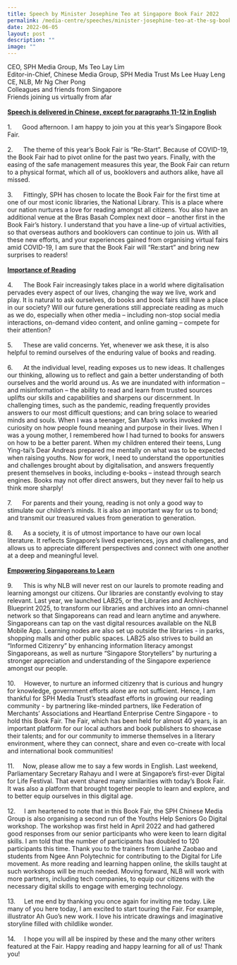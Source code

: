 ```yaml
---
title: Speech by Minister Josephine Teo at Singapore Book Fair 2022
permalink: /media-centre/speeches/minister-josephine-teo-at-the-sg-book-fair-2022/
date: 2022-06-05
layout: post
description: ""
image: ""
---
```

<p>CEO, SPH Media Group, Ms Teo Lay Lim <br>
Editor-in-Chief, Chinese Media Group, SPH Media Trust Ms Lee Huay Leng <br>
CE, NLB, Mr Ng Cher Pong <br>
Colleagues and friends from Singapore <br>
Friends joining us virtually from afar <br>
<br>
<strong><span style="text-decoration: underline;">Speech is delivered in Chinese, except for paragraphs 11-12 in English</span></strong> <br>
<br>
1.<span style="white-space: pre;">		</span>Good afternoon. I am happy to join you at this year’s Singapore Book Fair. <br>
<br>
2.<span style="white-space: pre;">		</span>The theme of this year’s Book Fair is “Re-Start”. Because of COVID-19, the Book Fair had to pivot online for the past two years. Finally, with the easing of the safe management measures this year, the Book Fair can return to a physical format, which all of us, booklovers and authors alike, have all missed. <br>
<br>
3.<span style="white-space: pre;">		</span>Fittingly, SPH has chosen to locate the Book Fair for the first time at one of our most iconic libraries, the National Library. This is a place where our nation nurtures a love for reading amongst all citizens. You also have an additional venue at the Bras Basah Complex next door – another first in the Book Fair’s history. I understand that you have a line-up of virtual activities, so that overseas authors and booklovers can continue to join us. With all these new efforts, and your experiences gained from organising virtual fairs amid COVID-19, I am sure that the Book Fair will “Re:start” and bring new surprises to readers! <br>
<br>
<strong><span style="text-decoration: underline;">Importance of Reading</span></strong> <br>
<br>
4.<span style="white-space: pre;">		</span>The Book Fair increasingly takes place in a world where digitalisation pervades every aspect of our lives, changing the way we live, work and play. It is natural to ask ourselves, do books and book fairs still have a place in our society? Will our future generations still appreciate reading as much as we do, especially when other media – including non-stop social media interactions, on-demand video content, and online gaming – compete for their attention? <br>
<br>
5.<span style="white-space: pre;">		</span>These are valid concerns. Yet, whenever we ask these, it is also helpful to remind ourselves of the enduring value of books and reading.<br>
<br>
6.<span style="white-space: pre;">		</span>At the individual level, reading exposes us to new ideas. It challenges our thinking, allowing us to reflect and gain a better understanding of both ourselves and the world around us. As we are inundated with information – and misinformation – the ability to read and learn from trusted sources uplifts our skills and capabilities and sharpens our discernment. In challenging times, such as the pandemic, reading frequently provides answers to our most difficult questions; and can bring solace to wearied minds and souls. When I was a teenager, San Mao’s works invoked my curiosity on how people found meaning and purpose in their lives. When I was a young mother, I remembered how I had turned to books for answers on how to be a better parent. When my children entered their teens, Lung Ying-tai’s Dear Andreas prepared me mentally on what was to be expected when raising youths. Now for work, I need to understand the opportunities and challenges brought about by digitalisation, and answers frequently present themselves in books, including e-books – instead through search engines. Books may not offer direct answers, but they never fail to help us think more sharply! <br>
<br>
7.<span style="white-space: pre;">		</span>For parents and their young, reading is not only a good way to stimulate our children’s minds. It is also an important way for us to bond; and transmit our treasured values from generation to generation. <br>
<br>
8.<span style="white-space: pre;">		</span>As a society, it is of utmost importance to have our own local literature. It reflects Singapore’s lived experiences, joys and challenges, and allows us to appreciate different perspectives and connect with one another at a deep and meaningful level. <br>
<br>
<strong><span style="text-decoration: underline;">Empowering Singaporeans to Learn</span></strong> <br>
<br>
9.<span style="white-space: pre;">		</span>This is why NLB will never rest on our laurels to promote reading and learning amongst our citizens. Our libraries are constantly evolving to stay relevant. Last year, we launched LAB25, or the Libraries and Archives Blueprint 2025, to transform our libraries and archives into an omni-channel network so that Singaporeans can read and learn anytime and anywhere. Singaporeans can tap on the vast digital resources available on the NLB Mobile App. Learning nodes are also set up outside the libraries - in parks, shopping malls and other public spaces. LAB25 also strives to build an “Informed Citizenry” by enhancing information literacy amongst Singaporeans, as well as nurture “Singapore Storytellers” by nurturing a stronger appreciation and understanding of the Singapore experience amongst our people. <br>
<br>
10.<span style="white-space: pre;">		</span>However, to nurture an informed citizenry that is curious and hungry for knowledge, government efforts alone are not sufficient. Hence, I am thankful for SPH Media Trust’s steadfast efforts in growing our reading community - by partnering like-minded partners, like Federation of Merchants’ Associations and Heartland Enterprise Centre Singapore - to hold this Book Fair. The Fair, which has been held for almost 40 years, is an important platform for our local authors and book publishers to showcase their talents; and for our community to immerse themselves in a literary environment, where they can connect, share and even co-create with local and international book communities! <br>
<br>
11.<span style="white-space: pre;">		</span>Now, please allow me to say a few words in English. Last weekend, Parliamentary Secretary Rahayu and I were at Singapore’s first-ever Digital for Life Festival. That event shared many similarities with today’s Book Fair. It was also a platform that brought together people to learn and explore, and to better equip ourselves in this digital age. <br>
<br>
12.<span style="white-space: pre;">		</span>I am heartened to note that in this Book Fair, the SPH Chinese Media Group is also organising a second run of the Youths Help Seniors Go Digital workshop. The workshop was first held in April 2022 and had gathered good responses from our senior participants who were keen to learn digital skills. I am told that the number of participants has doubled to 120 participants this time. Thank you to the trainers from Lianhe Zaobao and students from Ngee Ann Polytechnic for contributing to the Digital for Life movement. As more reading and learning happen online, the skills taught at such workshops will be much needed. Moving forward, NLB will work with more partners, including tech companies, to equip our citizens with the necessary digital skills to engage with emerging technology. <br>
<br>
13.<span style="white-space: pre;">		</span>Let me end by thanking you once again for inviting me today. Like many of you here today, I am excited to start touring the Fair. For example, illustrator Ah Guo’s new work. I love his intricate drawings and imaginative storyline filled with childlike wonder. <br>
<br>
14.<span style="white-space: pre;">		</span>I hope you will all be inspired by these and the many other writers featured at the Fair. Happy reading and happy learning for all of us! Thank you!<br></p>